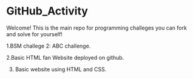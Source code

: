 # GitHub_Activity

Welcome! This is the main repo for programming challeges you can fork and solve for yourself!

1.BSM challege 2: ABC challenge.

2.Basic HTML fan Website deployed on github.

3. Basic website using HTML and CSS.
